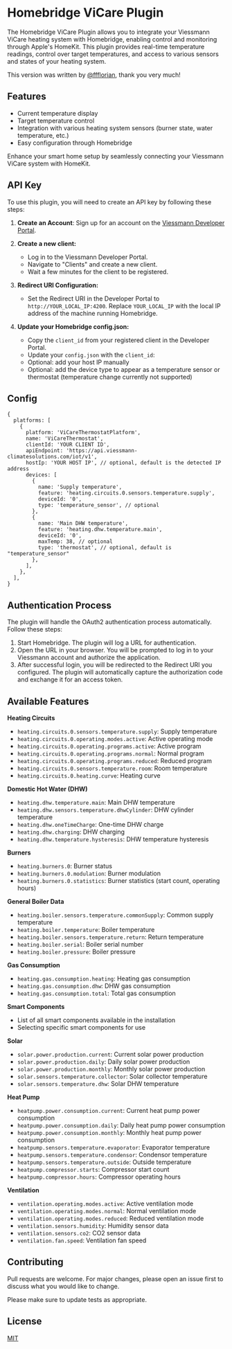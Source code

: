 # Homebridge ViCare Plugin

The Homebridge ViCare Plugin allows you to integrate your Viessmann ViCare heating system with Homebridge, enabling control and monitoring through Apple's HomeKit. This plugin provides real-time temperature readings, control over target temperatures, and access to various sensors and states of your heating system.

This version was written by [@ffflorian](https://github.com/ffflorian), thank you very much!

## Features

- Current temperature display
- Target temperature control
- Integration with various heating system sensors (burner state, water temperature, etc.)
- Easy configuration through Homebridge

Enhance your smart home setup by seamlessly connecting your Viessmann ViCare system with HomeKit.

## API Key

To use this plugin, you will need to create an API key by following these steps:

1. **Create an Account**: Sign up for an account on the [Viessmann Developer Portal](https://app.developer.viessmann-climatesolutions.com/).

2. **Create a new client:**
   - Log in to the Viessmann Developer Portal.
   - Navigate to "Clients" and create a new client.
   - Wait a few minutes for the client to be registered.

3. **Redirect URI Configuration:**
   - Set the Redirect URI in the Developer Portal to `http://YOUR_LOCAL_IP:4200`. Replace `YOUR_LOCAL_IP` with the local IP address of the machine running Homebridge.

4. **Update your Homebridge config.json:**
   - Copy the `client_id` from your registered client in the Developer Portal.
   - Update your `config.json` with the `client_id`:
   - Optional: add your host IP manually
   - Optional: add the device type to appear as a temperature sensor or thermostat (temperature change currently not supported)

## Config

```json5
{
  platforms: [
    {
      platform: 'ViCareThermostatPlatform',
      name: 'ViCareThermostat',
      clientId: 'YOUR CLIENT ID',
      apiEndpoint: 'https://api.viessmann-climatesolutions.com/iot/v1',
      hostIp: 'YOUR HOST IP', // optional, default is the detected IP address
      devices: [
        {
          name: 'Supply temperature',
          feature: 'heating.circuits.0.sensors.temperature.supply',
          deviceId: '0',
          type: 'temperature_sensor', // optional
        },
        {
          name: 'Main DHW temperature',
          feature: 'heating.dhw.temperature.main',
          deviceId: '0',
          maxTemp: 38, // optional
          type: 'thermostat', // optional, default is "temperature_sensor"
        },
      ],
    },
  ],
}
```

## Authentication Process

The plugin will handle the OAuth2 authentication process automatically. Follow these steps:

1. Start Homebridge. The plugin will log a URL for authentication.
2. Open the URL in your browser. You will be prompted to log in to your Viessmann account and authorize the application.
3. After successful login, you will be redirected to the Redirect URI you configured. The plugin will automatically capture the authorization code and exchange it for an access token.

## Available Features

**Heating Circuits**

- `heating.circuits.0.sensors.temperature.supply`: Supply temperature
- `heating.circuits.0.operating.modes.active`: Active operating mode
- `heating.circuits.0.operating.programs.active`: Active program
- `heating.circuits.0.operating.programs.normal`: Normal program
- `heating.circuits.0.operating.programs.reduced`: Reduced program
- `heating.circuits.0.sensors.temperature.room`: Room temperature
- `heating.circuits.0.heating.curve`: Heating curve

**Domestic Hot Water (DHW)**

- `heating.dhw.temperature.main`: Main DHW temperature
- `heating.dhw.sensors.temperature.dhwCylinder`: DHW cylinder temperature
- `heating.dhw.oneTimeCharge`: One-time DHW charge
- `heating.dhw.charging`: DHW charging
- `heating.dhw.temperature.hysteresis`: DHW temperature hysteresis

**Burners**

- `heating.burners.0`: Burner status
- `heating.burners.0.modulation`: Burner modulation
- `heating.burners.0.statistics`: Burner statistics (start count, operating hours)

**General Boiler Data**

- `heating.boiler.sensors.temperature.commonSupply`: Common supply temperature
- `heating.boiler.temperature`: Boiler temperature
- `heating.boiler.sensors.temperature.return`: Return temperature
- `heating.boiler.serial`: Boiler serial number
- `heating.boiler.pressure`: Boiler pressure

**Gas Consumption**

- `heating.gas.consumption.heating`: Heating gas consumption
- `heating.gas.consumption.dhw`: DHW gas consumption
- `heating.gas.consumption.total`: Total gas consumption

**Smart Components**

- List of all smart components available in the installation
- Selecting specific smart components for use

**Solar**

- `solar.power.production.current`: Current solar power production
- `solar.power.production.daily`: Daily solar power production
- `solar.power.production.monthly`: Monthly solar power production
- `solar.sensors.temperature.collector`: Solar collector temperature
- `solar.sensors.temperature.dhw`: Solar DHW temperature

**Heat Pump**

- `heatpump.power.consumption.current`: Current heat pump power consumption
- `heatpump.power.consumption.daily`: Daily heat pump power consumption
- `heatpump.power.consumption.monthly`: Monthly heat pump power consumption
- `heatpump.sensors.temperature.evaporator`: Evaporator temperature
- `heatpump.sensors.temperature.condensor`: Condensor temperature
- `heatpump.sensors.temperature.outside`: Outside temperature
- `heatpump.compressor.starts`: Compressor start count
- `heatpump.compressor.hours`: Compressor operating hours

**Ventilation**

- `ventilation.operating.modes.active`: Active ventilation mode
- `ventilation.operating.modes.normal`: Normal ventilation mode
- `ventilation.operating.modes.reduced`: Reduced ventilation mode
- `ventilation.sensors.humidity`: Humidity sensor data
- `ventilation.sensors.co2`: CO2 sensor data
- `ventilation.fan.speed`: Ventilation fan speed

## Contributing

Pull requests are welcome. For major changes, please open an issue first to discuss what you would like to change.

Please make sure to update tests as appropriate.

## License

[MIT](https://choosealicense.com/licenses/mit/)
